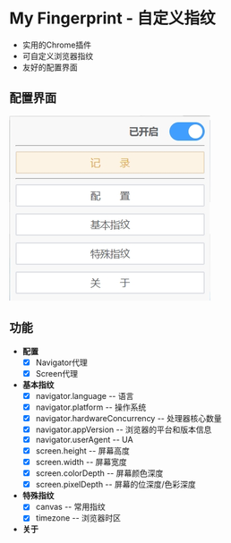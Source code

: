 # My Fingerprint - 自定义指纹

- 实用的Chrome插件
- 可自定义浏览器指纹
- 友好的配置界面

## 配置界面

![界面](/images/popup.jpg)

## 功能

- **配置**
  - [x] Navigator代理
  - [x] Screen代理
- **基本指纹**
  - [x] navigator.language -- 语言
  - [x] navigator.platform -- 操作系统
  - [x] navigator.hardwareConcurrency -- 处理器核心数量
  - [x] navigator.appVersion -- 浏览器的平台和版本信息
  - [x] navigator.userAgent -- UA
  - [x] screen.height -- 屏幕高度
  - [x] screen.width -- 屏幕宽度
  - [x] screen.colorDepth -- 屏幕颜色深度
  - [x] screen.pixelDepth -- 屏幕的位深度/色彩深度
- **特殊指纹**
  - [x] canvas -- 常用指纹
  - [x] timezone -- 浏览器时区
- **关于**

